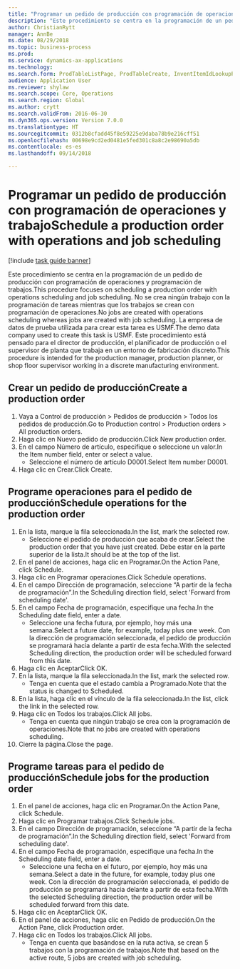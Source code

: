 ```yaml
--- 
title: "Programar un pedido de producción con programación de operaciones y trabajo"
description: "Este procedimiento se centra en la programación de un pedido de producción con programación de operaciones y programación de trabajos."
author: ChristianRytt
manager: AnnBe
ms.date: 08/29/2018
ms.topic: business-process
ms.prod: 
ms.service: dynamics-ax-applications
ms.technology: 
ms.search.form: ProdTableListPage, ProdTableCreate, InventItemIdLookupPurchase, ProdSchedule, ProdTable, ProdRouteJob
audience: Application User
ms.reviewer: shylaw
ms.search.scope: Core, Operations
ms.search.region: Global
ms.author: crytt
ms.search.validFrom: 2016-06-30
ms.dyn365.ops.version: Version 7.0.0
ms.translationtype: HT
ms.sourcegitcommit: 0312b8cfadd45f8e59225e9daba78b9e216cff51
ms.openlocfilehash: 00698e9cd2ed0481e5fed301c8a8c2e98690a5db
ms.contentlocale: es-es
ms.lasthandoff: 09/14/2018

---
```

# <a name="schedule-a-production-order-with-operations-and-job-scheduling"></a><span data-ttu-id="ac82c-103">Programar un pedido de producción con programación de operaciones y trabajo</span><span class="sxs-lookup"><span data-stu-id="ac82c-103">Schedule a production order with operations and job scheduling</span></span>

[!include [task guide banner](../../includes/task-guide-banner.md)]

<span data-ttu-id="ac82c-104">Este procedimiento se centra en la programación de un pedido de producción con programación de operaciones y programación de trabajos.</span><span class="sxs-lookup"><span data-stu-id="ac82c-104">This procedure focuses on scheduling a production order with operations scheduling and job scheduling.</span></span> <span data-ttu-id="ac82c-105">No se crea ningún trabajo con la programación de tareas mientras que los trabajos se crean con programación de operaciones.</span><span class="sxs-lookup"><span data-stu-id="ac82c-105">No jobs are created with operations scheduling whereas jobs are created with job scheduling.</span></span> <span data-ttu-id="ac82c-106">La empresa de datos de prueba utilizada para crear esta tarea es USMF.</span><span class="sxs-lookup"><span data-stu-id="ac82c-106">The demo data company used to create this task is USMF.</span></span> <span data-ttu-id="ac82c-107">Este procedimiento está pensado para el director de producción, el planificador de producción o el supervisor de planta que trabaja en un entorno de fabricación discreto.</span><span class="sxs-lookup"><span data-stu-id="ac82c-107">This procedure is intended for the production manager, production planner, or shop floor supervisor working in a discrete manufacturing environment.</span></span>


## <a name="create-a-production-order"></a><span data-ttu-id="ac82c-108">Crear un pedido de producción</span><span class="sxs-lookup"><span data-stu-id="ac82c-108">Create a production order</span></span>
1. <span data-ttu-id="ac82c-109">Vaya a Control de producción > Pedidos de producción > Todos los pedidos de producción.</span><span class="sxs-lookup"><span data-stu-id="ac82c-109">Go to Production control > Production orders > All production orders.</span></span>
2. <span data-ttu-id="ac82c-110">Haga clic en Nuevo pedido de producción.</span><span class="sxs-lookup"><span data-stu-id="ac82c-110">Click New production order.</span></span>
3. <span data-ttu-id="ac82c-111">En el campo Número de artículo, especifique o seleccione un valor.</span><span class="sxs-lookup"><span data-stu-id="ac82c-111">In the Item number field, enter or select a value.</span></span>
    * <span data-ttu-id="ac82c-112">Seleccione el número de artículo D0001.</span><span class="sxs-lookup"><span data-stu-id="ac82c-112">Select Item number D0001.</span></span>  
4. <span data-ttu-id="ac82c-113">Haga clic en Crear.</span><span class="sxs-lookup"><span data-stu-id="ac82c-113">Click Create.</span></span>

## <a name="schedule-operations-for-the-production-order"></a><span data-ttu-id="ac82c-114">Programe operaciones para el pedido de producción</span><span class="sxs-lookup"><span data-stu-id="ac82c-114">Schedule operations for the production order</span></span>
1. <span data-ttu-id="ac82c-115">En la lista, marque la fila seleccionada.</span><span class="sxs-lookup"><span data-stu-id="ac82c-115">In the list, mark the selected row.</span></span>
    * <span data-ttu-id="ac82c-116">Seleccione el pedido de producción que acaba de crear.</span><span class="sxs-lookup"><span data-stu-id="ac82c-116">Select the production order that you have just created.</span></span> <span data-ttu-id="ac82c-117">Debe estar en la parte superior de la lista.</span><span class="sxs-lookup"><span data-stu-id="ac82c-117">It should be at the top of the list.</span></span>      
2. <span data-ttu-id="ac82c-118">En el panel de acciones, haga clic en Programar.</span><span class="sxs-lookup"><span data-stu-id="ac82c-118">On the Action Pane, click Schedule.</span></span>
3. <span data-ttu-id="ac82c-119">Haga clic en Programar operaciones.</span><span class="sxs-lookup"><span data-stu-id="ac82c-119">Click Schedule operations.</span></span>
4. <span data-ttu-id="ac82c-120">En el campo Dirección de programación, seleccione “A partir de la fecha de programación”.</span><span class="sxs-lookup"><span data-stu-id="ac82c-120">In the Scheduling direction field, select 'Forward from scheduling date'.</span></span>
5. <span data-ttu-id="ac82c-121">En el campo Fecha de programación, especifique una fecha.</span><span class="sxs-lookup"><span data-stu-id="ac82c-121">In the Scheduling date field, enter a date.</span></span>
    * <span data-ttu-id="ac82c-122">Seleccione una fecha futura, por ejemplo, hoy más una semana.</span><span class="sxs-lookup"><span data-stu-id="ac82c-122">Select a future date, for example, today plus one week.</span></span> <span data-ttu-id="ac82c-123">Con la dirección de programación seleccionada, el pedido de producción se programará hacia delante a partir de esta fecha.</span><span class="sxs-lookup"><span data-stu-id="ac82c-123">With the selected Scheduling direction, the production order will be scheduled forward from this date.</span></span>  
6. <span data-ttu-id="ac82c-124">Haga clic en Aceptar</span><span class="sxs-lookup"><span data-stu-id="ac82c-124">Click OK.</span></span>
7. <span data-ttu-id="ac82c-125">En la lista, marque la fila seleccionada.</span><span class="sxs-lookup"><span data-stu-id="ac82c-125">In the list, mark the selected row.</span></span>
    * <span data-ttu-id="ac82c-126">Tenga en cuenta que el estado cambia a Programado.</span><span class="sxs-lookup"><span data-stu-id="ac82c-126">Note that the status is changed to Scheduled.</span></span>  
8. <span data-ttu-id="ac82c-127">En la lista, haga clic en el vínculo de la fila seleccionada.</span><span class="sxs-lookup"><span data-stu-id="ac82c-127">In the list, click the link in the selected row.</span></span>
9. <span data-ttu-id="ac82c-128">Haga clic en Todos los trabajos.</span><span class="sxs-lookup"><span data-stu-id="ac82c-128">Click All jobs.</span></span>
    * <span data-ttu-id="ac82c-129">Tenga en cuenta que ningún trabajo se crea con la programación de operaciones.</span><span class="sxs-lookup"><span data-stu-id="ac82c-129">Note that no jobs are created with operations scheduling.</span></span>  
10. <span data-ttu-id="ac82c-130">Cierre la página.</span><span class="sxs-lookup"><span data-stu-id="ac82c-130">Close the page.</span></span>

## <a name="schedule-jobs-for-the-production-order"></a><span data-ttu-id="ac82c-131">Programe tareas para el pedido de producción</span><span class="sxs-lookup"><span data-stu-id="ac82c-131">Schedule jobs for the production order</span></span>
1. <span data-ttu-id="ac82c-132">En el panel de acciones, haga clic en Programar.</span><span class="sxs-lookup"><span data-stu-id="ac82c-132">On the Action Pane, click Schedule.</span></span>
2. <span data-ttu-id="ac82c-133">Haga clic en Programar trabajos.</span><span class="sxs-lookup"><span data-stu-id="ac82c-133">Click Schedule jobs.</span></span>
3. <span data-ttu-id="ac82c-134">En el campo Dirección de programación, seleccione “A partir de la fecha de programación”.</span><span class="sxs-lookup"><span data-stu-id="ac82c-134">In the Scheduling direction field, select 'Forward from scheduling date'.</span></span>
4. <span data-ttu-id="ac82c-135">En el campo Fecha de programación, especifique una fecha.</span><span class="sxs-lookup"><span data-stu-id="ac82c-135">In the Scheduling date field, enter a date.</span></span>
    * <span data-ttu-id="ac82c-136">Seleccione una fecha en el futuro, por ejemplo, hoy más una semana.</span><span class="sxs-lookup"><span data-stu-id="ac82c-136">Select a date in the future, for example, today plus one week.</span></span> <span data-ttu-id="ac82c-137">Con la dirección de programación seleccionada, el pedido de producción se programará hacia delante a partir de esta fecha.</span><span class="sxs-lookup"><span data-stu-id="ac82c-137">With the selected Scheduling direction, the production order will be scheduled forward from this date.</span></span>  
5. <span data-ttu-id="ac82c-138">Haga clic en Aceptar</span><span class="sxs-lookup"><span data-stu-id="ac82c-138">Click OK.</span></span>
6. <span data-ttu-id="ac82c-139">En el panel de acciones, haga clic en Pedido de producción.</span><span class="sxs-lookup"><span data-stu-id="ac82c-139">On the Action Pane, click Production order.</span></span>
7. <span data-ttu-id="ac82c-140">Haga clic en Todos los trabajos.</span><span class="sxs-lookup"><span data-stu-id="ac82c-140">Click All jobs.</span></span>
    * <span data-ttu-id="ac82c-141">Tenga en cuenta que basándose en la ruta activa, se crean 5 trabajos con la programación de trabajos.</span><span class="sxs-lookup"><span data-stu-id="ac82c-141">Note that based on the active route, 5 jobs are created with job scheduling.</span></span>  


